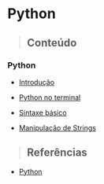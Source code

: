 # Python

> ## **Conteúdo**

### **Python**

* [Introdução](./introducao.md)
    
* [Python no terminal](./python-no-terminal.md)

* [Sintaxe básico](./sintaxe-basica.md)

* [Manipulação de Strings](./manipulacao-de-strings.md)

> ## **Referências**

* [Python](./references.md)
